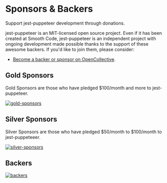 # Sponsors & Backers

<p class="description">Support jest-puppeteer development through donations.</p>

jest-puppeteer is an MIT-licensed open source project. Even if it has been created at Smooth Code, jest-puppeteer is an independent project with ongoing development made possible thanks to the support of these awesome backers. If you'd like to join them, please consider:

- [Become a backer or sponsor on OpenCollective](https://opencollective.com/jest-puppeteer).

## Gold Sponsors

Gold Sponsors are those who have pledged $100/month and more to jest-puppeteer.

[![gold-sponsors](https://opencollective.com/jest-puppeteer/tiers/gold-sponsors.svg?avatarHeight=120&width=600)](https://opencollective.com/jest-puppeteer/donate)

## Silver Sponsors

Silver Sponsors are those who have pledged $50/month to $100/month to jest-puppeteeer.

[![silver-sponsors](https://opencollective.com/jest-puppeteeer/tiers/silver-sponsors.svg?avatarHeight=120&width=600)](https://opencollective.com/jest-puppeteer/donate)

## Backers

[![backers](https://opencollective.com/jest-puppeteeer/tiers/backer.svg?avatarHeight=50&width=600)](https://opencollective.com/jest-puppeteer/donate)
